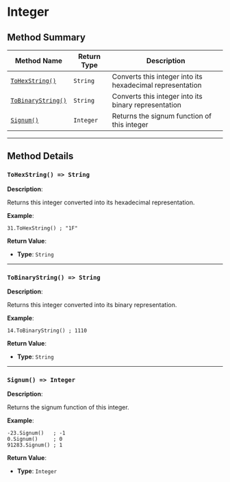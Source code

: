 # Integer

## Method Summary

| Method Name                           | Return Type | Description                                               |
| ------------------------------------- | ----------- | --------------------------------------------------------- |
| [`ToHexString()`](#ToHexString)       | `String`    | Converts this integer into its hexadecimal representation |
| [`ToBinaryString()`](#ToBinaryString) | `String`    | Converts this integer into its binary representation      |
| [`Signum()`](#Signum)                 | `Integer`   | Returns the signum function of this integer               |

---

## Method Details

<a id="ToHexString"></a>

### `ToHexString() => String`

**Description**:

Returns this integer converted into its hexadecimal representation.

**Example**:

```ahk
31.ToHexString() ; "1F"
```

**Return Value**:

- **Type**: `String`

---

<a id="ToBinaryString"></a>

### `ToBinaryString() => String`

**Description**:

Returns this integer converted into its binary representation.

**Example**:

```ahk
14.ToBinaryString() ; 1110
```

**Return Value**:

- **Type**: `String`

---

<a id="Signum"></a>

### `Signum() => Integer`

**Description**:

Returns the signum function of this integer.

**Example**:

```ahk
-23.Signum()   ; -1
0.Signum()     ; 0
91283.Signum() ; 1
```

**Return Value**:

- **Type**: `Integer`
